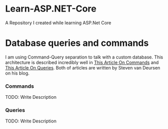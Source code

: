 # Learn-ASP.NET-Core
A Repository I created while learning ASP.Net Core

Database queries and commands	
===	
I am using Command-Query separation to talk with a custom database. This architecture is described incredibly well in [This Article On Commands](https://blogs.cuttingedge.it/steven/posts/2011/meanwhile-on-the-command-side-of-my-architecture/) and [This Article On Queries](https://blogs.cuttingedge.it/steven/posts/2011/meanwhile-on-the-query-side-of-my-architecture/). Both of articles are written by Steven van Deursen on his blog.	

 ### Commands	
TODO: Write Description	
### Queries	
TODO: Write Description

